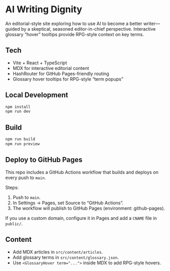 # AI Writing Dignity

An editorial-style site exploring how to use AI to become a better writer—guided by a skeptical, seasoned editor-in-chief perspective. Interactive glossary “hover” tooltips provide RPG-style context on key terms.

## Tech
- Vite + React + TypeScript
- MDX for interactive editorial content
- HashRouter for GitHub Pages-friendly routing
- Glossary hover tooltips for RPG-style “term popups”

## Local Development
```bash
npm install
npm run dev
```

## Build
```bash
npm run build
npm run preview
```

## Deploy to GitHub Pages
This repo includes a GitHub Actions workflow that builds and deploys on every push to `main`.

Steps:
1. Push to `main`.
2. In Settings → Pages, set Source to “GitHub Actions”.
3. The workflow will publish to GitHub Pages (environment: github-pages).

If you use a custom domain, configure it in Pages and add a `CNAME` file in `public/`.

## Content
- Add MDX articles in `src/content/articles`.
- Add glossary terms in `src/content/glossary.json`.
- Use `<GlossaryHover term="...">` inside MDX to add RPG-style hovers.
